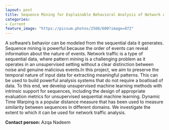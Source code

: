 ```yaml
---
layout: post
title: Sequence Mining for Explainable Behavioral Analysis of Network Attacks (TUD)
categories:
- Current
feature_image: "https://picsum.photos/2560/600?image=872"
---
```




A software’s behavior can be modeled from the sequential data it generates. Sequence mining is powerful because the order of events can reveal information about the nature of events. Network traffic is a type of sequential data, where pattern mining is a challenging problem as it operates in an unsupervised setting without a clear distinction between noise and genuine malicious events.In this project, we aim to preserve the temporal nature of input data for extracting meaningful patterns. This can be used to build powerful analysis systems that do not require a boatload of data. To this end, we develop unsupervised machine learning methods with intrinsic support for sequences, including the design of appropriate evaluation metrics for unsupervised sequential machine learning. Dynamic Time Warping is a popular distance measure that has been used to measure similarity between sequences in different domains. We investigate the extent to which it can be used for network traffic analysis.


**Contact person:** Azqa Nadeem
